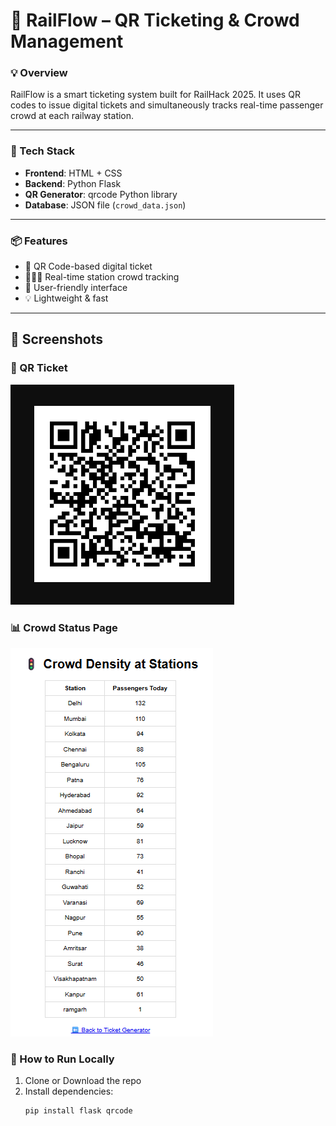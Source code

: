 # 🚆 RailFlow – QR Ticketing & Crowd Management

### 💡 Overview
RailFlow is a smart ticketing system built for RailHack 2025. It uses QR codes to issue digital tickets and simultaneously tracks real-time passenger crowd at each railway station.

---

### 🔧 Tech Stack

- **Frontend**: HTML + CSS
- **Backend**: Python Flask
- **QR Generator**: qrcode Python library
- **Database**: JSON file (`crowd_data.json`)

---

### 📦 Features

- 🎫 QR Code-based digital ticket
- 🧑‍🤝‍🧑 Real-time station crowd tracking
- 🧠 User-friendly interface
- 💡 Lightweight & fast

---

## 📸 Screenshots

### 🎫 QR Ticket
![QR Ticket](./screenshots/qr_ticket.png)

### 📊 Crowd Status Page
![Crowd Status](./screenshots/crowd_status.png)


### 🚀 How to Run Locally

1. Clone or Download the repo  
2. Install dependencies:
   ```bash
   pip install flask qrcode
